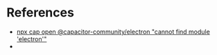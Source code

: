 # References

- [npx cap open @capacitor-community/electron "cannot find module 'electron'"](https://github.com/capacitor-community/electron/issues/110)
- [](https://capacitor-community.github.io/electron/docs/gettingstarted)